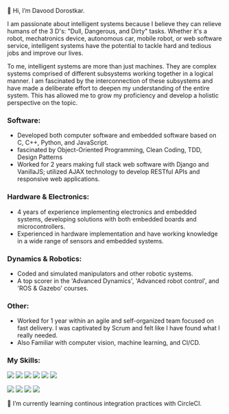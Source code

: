 👋 Hi, I’m Davood Dorostkar.

I am passionate about intelligent systems because I believe they can relieve humans of the 3 D's: "Dull, Dangerous, and Dirty" tasks. Whether it's a robot, mechatronics device, autonomous car, mobile robot, or web software service, intelligent systems have the potential to tackle hard and tedious jobs and improve our lives.

To me, intelligent systems are more than just machines. They are complex systems comprised of different subsystems working together in a logical manner. I am fascinated by the interconnection of these subsystems and have made a deliberate effort to deepen my understanding of the entire system. This has allowed me to grow my proficiency and develop a holistic perspective on the topic.

### Software:
- Developed both computer software and embedded software based on C, C++, Python, and JavaScript. 
- fascinated by Object-Oriented Programming, Clean Coding, TDD, Design Patterns
- Worked for 2 years making full stack web software with Django and VanillaJS; utilized AJAX technology to develop RESTful APIs and responsive web applications.

### Hardware & Electronics:
- 4 years of experience implementing electronics and embedded systems, developing solutions with both embedded boards and microcontrollers.
- Experienced in hardware implementation and have working knowledge in a wide range of sensors and embedded systems.

### Dynamics & Robotics:
- Coded and simulated manipulators and other robotic systems.
- A top scorer in the 'Advanced Dynamics', 'Advanced robot control', and 'ROS & Gazebo' courses.

### Other:
- Worked for 1 year within an agile and self-organized team focused on fast delivery. I was captivated by Scrum and felt like I have found what I really needed.
- Also Familiar with computer vision, machine learning, and CI/CD.

### My Skills: 
![](https://img.shields.io/badge/C/C++-00599C?style=for-the-badge&logo=cplusplus&logoColor=white) 
![](https://img.shields.io/badge/Python-FFD700?style=for-the-badge&logo=python&logoColor=blue) 
![](https://img.shields.io/badge/ROS-white?style=for-the-badge&logo=ROS&logoColor=191970) 
![](https://img.shields.io/badge/robotics-0047AB?style=for-the-badge) 
![](https://img.shields.io/badge/control-FF007F?style=for-the-badge) 
![](https://img.shields.io/badge/embedded%20systems-59A96A?style=for-the-badge) 

![](https://img.shields.io/badge/Docker-E5E4E2?style=for-the-badge&logo=docker&logoColor=0096FF) 
![](https://img.shields.io/badge/git-B2BEB5?style=for-the-badge&logo=git&logoColor=FF4433) 
![](https://img.shields.io/badge/javascript-353935?style=for-the-badge&logo=javascript&logoColor=FFD700) 
![](https://img.shields.io/badge/django-097969?style=for-the-badge&logo=django&logoColor=white) 

🌱 I’m currently learning continous integration practices with CircleCI.
<!---
davood-dorostkar/davood-dorostkar is a ✨ special ✨ repository because its `README.md` (this file) appears on your GitHub profile.
You can click the Preview link to take a look at your changes.
--->
